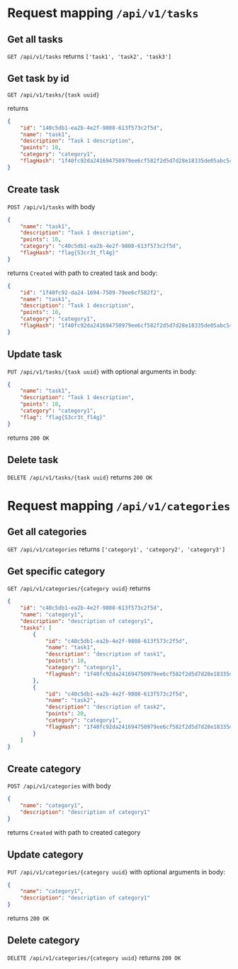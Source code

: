# Request mapping `/api/v1/tasks`

## Get all tasks

`GET /api/v1/tasks`
returns
`['task1', 'task2', 'task3']`

## Get task by id

`GET /api/v1/tasks/{task uuid}`

returns

```json
{
	"id": "140c5db1-ea2b-4e2f-9808-613f573c2f5d",
	"name": "task1",
	"description": "Task 1 description",
	"points": 10,
	"category": "category1",
	"flagHash": "1f40fc92da241694750979ee6cf582f2d5d7d28e18335de05abc54d0560e0f5302860c652bf08d560252aa5e74210546f369fbbbce8c12cfc7957b2652fe9a75"
}
```

## Create task

`POST /api/v1/tasks`
with body

```json
{
	"name": "task1",
	"description": "Task 1 description",
	"points": 10,
	"category": "c40c5db1-ea2b-4e2f-9808-613f573c2f5d",
	"flagHash": "flag{S3cr3t_fl4g}"
}
```

returns `Created` with path to created task and body:

```json
{
	"id": "1f40fc92-da24-1694-7509-79ee6cf582f2",
	"name": "task1",
	"description": "Task 1 description",
	"points": 10,
	"category": "category1",
	"flagHash": "1f40fc92da241694750979ee6cf582f2d5d7d28e18335de05abc54d0560e0f5302860c652bf08d560252aa5e74210546f369fbbbce8c12cfc7957b2652fe9a75"
}
```

## Update task

`PUT /api/v1/tasks/{task uuid}`
with optional arguments in body:

```json
{
	"name": "task1",
	"description": "Task 1 description",
	"points": 10,
	"category": "category1",
	"flag": "flag{S3cr3t_fl4g}"
}
```

returns `200 OK`

## Delete task

`DELETE /api/v1/tasks/{task uuid}`
returns `200 OK`

# Request mapping `/api/v1/categories`

## Get all categories

`GET /api/v1/categories`
returns
`['category1', 'category2', 'category3']`

## Get specific category

`GET /api/v1/categories/{category uuid}`
returns

```json
{
	"id": "c40c5db1-ea2b-4e2f-9808-613f573c2f5d",
	"name": "category1",
	"description": "description of category1",
	"tasks": [
		{
			"id": "c40c5db1-ea2b-4e2f-9808-613f573c2f5d",
			"name": "task1",
			"description": "description of task1",
			"points": 10,
			"category": "category1",
			"flagHash": "1f40fc92da241694750979ee6cf582f2d5d7d28e18335de05abc54d0560e0f5302860c652bf08d560252aa5e74210546f369fbbbce8c12cfc7957b2652fe9a75"
		},
		{
			"id": "c40c5db1-ea2b-4e2f-9808-613f573c2f5d",
			"name": "task2",
			"description": "description of task2",
			"points": 20,
			"category": "category1",
			"flagHash": "1f40fc92da241694750979ee6cf582f2d5d7d28e18335de05abc54d0560e0f5302860c652bf08d560252aa5e74210546f369fbbbce8c12cfc7957b2652fe9a75"
		}
	]
}
```

## Create category

`POST /api/v1/categories`
with body

```json
{
	"name": "category1",
	"description": "description of category1"
}
```

returns `Created` with path to created category

## Update category

`PUT /api/v1/categories/{category uuid}`
with optional arguments in body:

```json
{
	"name": "category1",
	"description": "description of category1"
}
```

returns `200 OK`

## Delete category

`DELETE /api/v1/categories/{category uuid}`
returns `200 OK`
